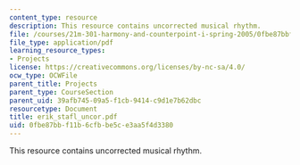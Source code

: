 ```yaml
---
content_type: resource
description: This resource contains uncorrected musical rhythm.
file: /courses/21m-301-harmony-and-counterpoint-i-spring-2005/0fbe87bbf11b6cfbbe5ce3aa5f4d3380_erik_stafl_uncor.pdf
file_type: application/pdf
learning_resource_types:
- Projects
license: https://creativecommons.org/licenses/by-nc-sa/4.0/
ocw_type: OCWFile
parent_title: Projects
parent_type: CourseSection
parent_uid: 39afb745-09a5-f1cb-9414-c9d1e7b62dbc
resourcetype: Document
title: erik_stafl_uncor.pdf
uid: 0fbe87bb-f11b-6cfb-be5c-e3aa5f4d3380
---
```

This resource contains uncorrected musical rhythm.